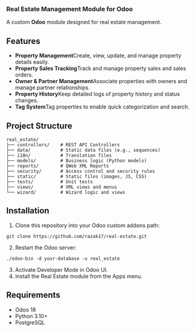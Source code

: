 ### Real Estate Management Module for Odoo

A custom **Odoo** module designed for real estate management.

## Features

- **Property Management**Create, view, update, and manage property details easily.
- **Property Sales Tracking**Track and manage property sales and sales orders.
- **Owner & Partner Management**Associate properties with owners and manage partner relationships.
- **Property History**Keep detailed logs of property history and status changes.
- **Tag System**Tag properties to enable quick categorization and search.

## Project Structure

```plaintext
real_estate/
├── controllers/    # REST API Controllers
├── data/           # Static data files (e.g., sequences)
├── i18n/           # Translation files
├── models/         # Business logic (Python models)
├── reports/        # QWeb XML Reports
├── security/       # Access control and security rules
├── static/         # Static files (images, JS, CSS)
├── tests/          # Unit tests
├── views/          # XML views and menus
└── wizard/         # Wizard logic and views
```

## Installation

1. Clone this repository into your Odoo custom addons path:

```shellscript
git clone https://github.com/razak17/real-estate.git
```

2. Restart the Odoo server:

```shellscript
./odoo-bin -d your-database -u real_estate
```

3. Activate Developer Mode in Odoo UI.
4. Install the Real Estate module from the Apps menu.

## Requirements

- Odoo 18
- Python 3.10+
- PostgreSQL
